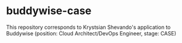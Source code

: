 # buddywise-case
This repository corresponds to Krystsian Shevando's application to Buddywise (position: Cloud Architect/DevOps Engineer, stage: CASE)
